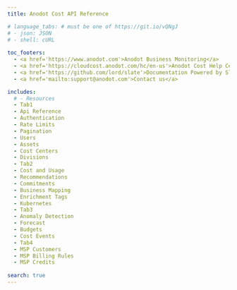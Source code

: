 ```yaml
---
title: Anodot Cost API Reference 

# language_tabs: # must be one of https://git.io/vQNgJ
# - json: JSON
# - shell: cURL
  
toc_footers:
  - <a href='https://www.anodot.com'>Anodot Business Monitoring</a>
  - <a href='https://cloudcost.anodot.com/hc/en-us'>Anodot Cost Help Center</a>
  - <a href='https://github.com/lord/slate'>Documentation Powered by Slate</a>
  - <a href='mailto:support@anodot.com'>Contact us</a>

includes:
  # - Resources
  - Tab1
  - Api Reference
  - Authentication
  - Rate Limits
  - Pagination
  - Users
  - Assets
  - Cost Centers
  - Divisions
  - Tab2
  - Cost and Usage
  - Recommendations
  - Commitments
  - Business Mapping
  - Enrichment Tags
  - Kubernetes
  - Tab3
  - Anomaly Detection
  - Forecast
  - Budgets
  - Cost Events
  - Tab4
  - MSP Customers
  - MSP Billing Rules
  - MSP Credits
  
search: true
---
```

